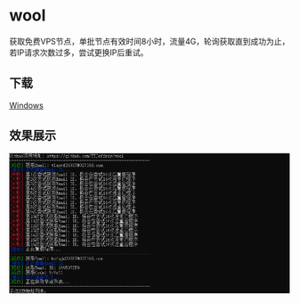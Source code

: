 # wool
获取免费VPS节点，单批节点有效时间8小时，流量4G，轮询获取直到成功为止，若IP请求次数过多，尝试更换IP后重试。

## 下载
[Windows](https://github.com/YYJeffrey/wxutil/)

## 效果展示
![image](https://github.com/YYJeffrey/wool/blob/master/img/example.png)
